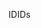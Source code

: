 <span data-ttu-id="28243-101">ID</span><span class="sxs-lookup"><span data-stu-id="28243-101">IDs</span></span>